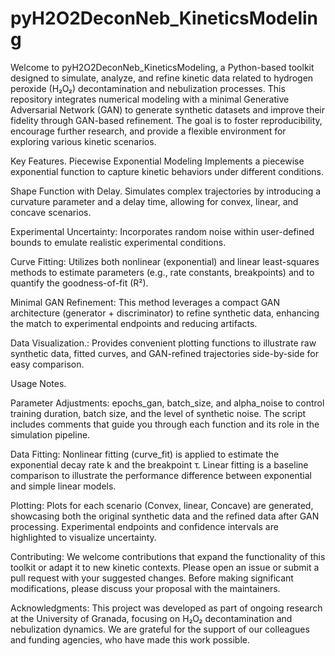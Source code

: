 # pyH2O2DeconNeb_KineticsModeling
Welcome to pyH2O2DeconNeb_KineticsModeling, a Python-based toolkit designed to simulate, analyze, and refine kinetic data related to hydrogen peroxide (H₂O₂) decontamination and nebulization processes. This repository integrates numerical modeling with a minimal Generative Adversarial Network (GAN) to generate synthetic datasets and improve their fidelity through GAN-based refinement. The goal is to foster reproducibility, encourage further research, and provide a flexible environment for exploring various kinetic scenarios.

Key Features.
Piecewise Exponential Modeling
Implements a piecewise exponential function to capture kinetic behaviors under different conditions.

Shape Function with Delay.
Simulates complex trajectories by introducing a curvature parameter and a delay time, allowing for convex, linear, and concave scenarios.

Experimental Uncertainty: Incorporates random noise within user-defined bounds to emulate realistic experimental conditions.

Curve Fitting: Utilizes both nonlinear (exponential) and linear least-squares methods to estimate parameters (e.g., rate constants, breakpoints) and to quantify the goodness-of-fit (R²).

Minimal GAN Refinement: This method leverages a compact GAN architecture (generator + discriminator) to refine synthetic data, enhancing the match to experimental endpoints and reducing artifacts.

Data Visualization.: Provides convenient plotting functions to illustrate raw synthetic data, fitted curves, and GAN-refined trajectories side-by-side for easy comparison.

Usage Notes.

Parameter Adjustments: epochs_gan, batch_size, and alpha_noise to control training duration, batch size, and the level of synthetic noise. The script includes comments that guide you through each function and its role in the simulation pipeline.

Data Fitting: Nonlinear fitting (curve_fit) is applied to estimate the exponential decay rate k and the breakpoint τ.
Linear fitting is a baseline comparison to illustrate the performance difference between exponential and simple linear models.

Plotting: Plots for each scenario (Convex, linear, Concave) are generated, showcasing both the original synthetic data and the refined data after GAN processing. Experimental endpoints and confidence intervals are highlighted to visualize uncertainty.

Contributing: We welcome contributions that expand the functionality of this toolkit or adapt it to new kinetic contexts. Please open an issue or submit a pull request with your suggested changes. Before making significant modifications, please discuss your proposal with the maintainers.

Acknowledgments: This project was developed as part of ongoing research at the University of Granada, focusing on H₂O₂ decontamination and nebulization dynamics. We are grateful for the support of our colleagues and funding agencies, who have made this work possible.

